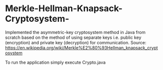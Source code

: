 # Merkle-Hellman-Knapsack-Cryptosystem-
Implemented the asymmetric-key cryptosystem method in Java from scratch based on the method of using separate keys i.e. public key (encryption) and private key (decryption) for communication.
Source: https://en.wikipedia.org/wiki/Merkle%E2%80%93Hellman_knapsack_cryptosystem

To run the application simply execute Crypto.java 
